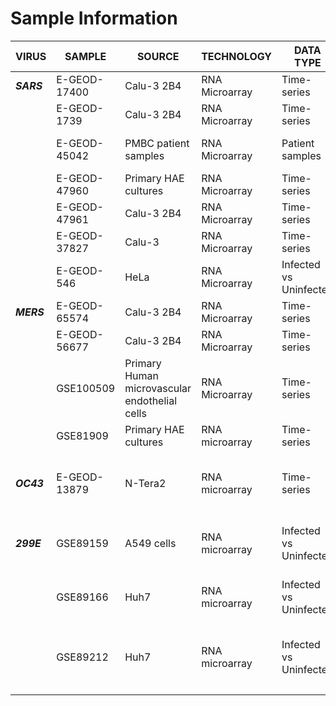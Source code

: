 

# Sample Information

| VIRUS  |  SAMPLE    | SOURCE               | TECHNOLOGY     | DATA TYPE       | TISSUE OF ORIGIN | SPECIES        | REPLICATES         | DESCRIPTION                             |  
|--------|------------|----------------------|----------------|-----------------|------------------|----------------|--------------------|-----------------------------------------|
|**_SARS_**|E-GEOD-17400| Calu-3 2B4           | RNA Microarray | Time-series     | T Cell Hybridoma | *Mus musculus* | 3 bio              | 12,24,48 hpi & mock                     |
|          |E-GEOD-1739 | Calu-3 2B4           | RNA Microarray | Time-series     | T Cell Hybridoma | *Mus musculus* | 3 bio              | 0,3,7,12,18,24 hpi & mock               |
|          |E-GEOD-45042| PMBC patient samples | RNA Microarray | Patient samples | Blood (PBMCs)    | *Homo sapiens* | 4 bio normal, 10 bio SARS   | Blood PBMCs sequenced                   |
|          |E-GEOD-47960| Primary HAE cultures | RNA Microarray | Time-series     | Airway Epithelia | *Homo sapiens* | 3 bio                 | 0,12,24,36,48,60,72,84,96 hpi, mock     |
|          |E-GEOD-47961| Calu-3 2B4           | RNA Microarray | Time-series     | T-Cell Hybridoma | *Mus musculus* | 3 bio                 | 0,3,7,12,24,30,36,48,54,60,72 hpi, mock |
|          |E-GEOD-37827| Calu-3               | RNA Microarray | Time-series     | T Cell Hybridoma | *Mus musculus* | 3 bio                  | 0,7,12,24,30,36,48,54,60,72 hpi, mock   |
|          |E-GEOD-546  | HeLa                 | RNA Microarray | Infected vs Uninfected | Cervical Cancer  | *Homo sapiens* | 1 bio                  | Infected vs Mock-infected               |
|**_MERS_**|E-GEOD-65574| Calu-3 2B4           | RNA Microarray | Time-series   | T-Cell Hybridoma | *Mus musculus* | 3 bio               | 0,7,12,24 hpi & mock                    |
|          |E-GEOD-56677    | Calu-3 2B4       | RNA Microarray | Time-series   | T-cell Hybridoma | *Mus musculus* | 3 bio                 | 0,3,7,12,18,24 hpi & mock               |
|          |GSE100509       | Primary Human microvascular endothelial cells | RNA Microarray | Time-series | Primary HME cell cultures | *Homo sapiens* | 3 bio    | 0,12,24,36,48 hpi & mock            |
|          |GSE81909   | Primary HAE cultures  | RNA microarray | Time-series | Airway Epithelia |*Homo sapiens* |  3 bio    | 0,12,24,36,48 hpi & mock            |
|**_OC43_**|E-GEOD-13879| N-Tera2 | RNA microarray | Time-series | N-Tera2 differentiated human neuronal cell model | *Homo sapiens* | 2 bio, 2 tech | 24,48,72 hpi & mock |
|**_299E_**|GSE89159    |A549 cells | RNA microarray | Infected vs Uninfected | Lung epithelial carcinoma cells | *Homo sapiens* | 1 bio  | 16, 24, 48 hpi, wt & heat-inactivated mock, 1 untreated mock, 1 IL-1 positive control |
|          |GSE89166    |Huh7   | RNA microarray     | Infected vs Uninfected | Human hepatoma carcinoma cells | *Homo sapiens* | 2 bio  | Infected wt, heat-inactivated, mock, IL-1 positive control |
|          |GSE89212    |Huh7   | RNA microarray     | Infected vs Uninfected | Human hepatoma carcinoma cells | *Homo sapiens* | 1 bio | Infected vs Uninfected, IL-1 positive, various Abs (ie H3K27ac, H3K36ac, H3K4me1, H4K5ac, p(S5) PolII, p65, Input) |
|          |
